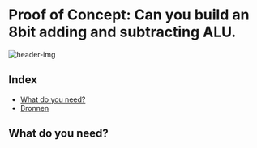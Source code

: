 # Proof of Concept: Can you build an 8bit adding and subtracting ALU.

![header-img](https://github.com/DriesH/poc-binary-computer/images/header-img.jpg)

## Index
- [What do you need?]()
- [Bronnen]()


## What do you need?
